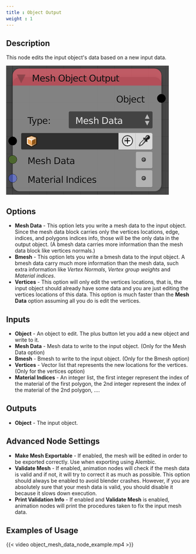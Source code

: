 ```yaml
---
title : Object Output
weight : 1
---
```


## Description

This node edits the input object's data based on a new input data.

![image](mesh_object_output_node.png)

## Options

- **Mesh Data** - This option lets you write a mesh data to the input
    object. Since the mesh data block carries only the vertices
    locations, edge, indices, and polygons indices info, those will be
    the only data in the output object. (A bmesh data carries more
    information than the mesh data block like vertices normals.)
- **Bmesh** - This option lets you write a bmesh data to the input
    object. A bmesh data carry much more information than the mesh data,
    such extra information like *Vertex Normals*, *Vertex group weights*
    and *Material indices*.
- **Vertices** - This option will only edit the vertices locations,
    that is, the input object should already have some data and you are
    just editing the vertices locations of this data. This option is
    much faster than the **Mesh Data** option assuming all you do is
    edit the vertices.

## Inputs

- **Object** - An object to edit. The plus button let you add a new
    object and write to it.
- **Mesh Data** - Mesh data to write to the input object. (Only for
    the Mesh Data option)
- **Bmesh** - Bmesh to write to the input object. (Only for the Bmesh
    option)
- **Vertices** - Vector list that represents the new locations for the
    vertices. (Only for the vertices option)
- **Material Indices** - An integer list, the first integer represent
    the index of the material of the first polygon, the 2nd integer
    represent the index of the material of the 2nd polygon, ....

## Outputs

- **Object** - The input object.

## Advanced Node Settings

- **Make Mesh Exportable** - If enabled, the mesh will be edited in
    order to be exported correctly. Use when exporting using Alembic.
- **Validate Mesh** - If enabled, animation nodes will check if the
    mesh data is valid and if not, it will try to correct it as much as
    possible. This option should always be enabled to avoid blender
    crashes. However, if you are absolutely sure that your mesh data is
    valid, you should disable it because it slows down execution.
- **Print Validation Info** - If enabled and **Validate Mesh** is
    enabled, animation nodes will print the procedures taken to fix the
    input mesh data.

## Examples of Usage

{{< video object_mesh_data_node_example.mp4 >}}
